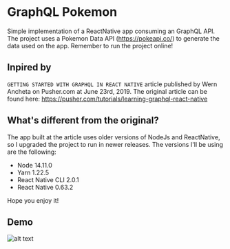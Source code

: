 # GraphQL Pokemon
Simple implementation of a ReactNative app consuming an GraphQL API. The project uses a Pokemon Data API (https://pokeapi.co/) to generate the data used on the app. Remember to run the project online!

## Inpired by
`GETTING STARTED WITH GRAPHQL IN REACT NATIVE` article published by Wern Ancheta on Pusher.com at June 23rd, 2019. The original article can be found here: https://pusher.com/tutorials/learning-graphql-react-native

## What's different from the original?
The app built at the article uses older versions of NodeJs and ReactNative, so I upgraded the project to run in newer releases. The versions I'll be using are the following:
* Node 14.11.0
* Yarn 1.22.5
* React Native CLI 2.0.1
* React Native 0.63.2

Hope you enjoy it!

## Demo

![alt text](https://images.ctfassets.net/1es3ne0caaid/3yxQ1dJNzxf7XTLzFFJxLm/54582a216270b922c901177eaa08d82e/learning-graphql-react-native-img1.gif)
